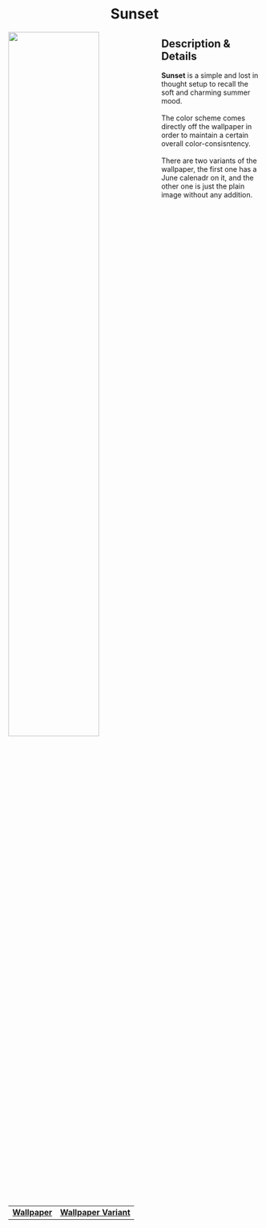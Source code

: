 <h1 align="center"> Sunset </h1>
<img width="60%" align="left" src="https://user-images.githubusercontent.com/61376940/172181720-361630a6-3d76-426f-b237-33060283d6b8.png">
<h2> Description & Details</h2>  
<p> 
  <b>Sunset</b> is a simple and lost in thought setup to recall the soft and charming summer mood.
  <br><br>
  The color scheme comes directly off the wallpaper in order to maintain a certain overall color-consisntency. 
  <br><br>
  There are two variants of the wallpaper, the first one has a June calenadr on it, and the other one is just the plain image without any addition.
  <br><br>
  
  <table><tr><td>
        <a href="https://github.com/Haruno19/dotfiles/blob/main/Wallpapers/June-2022-wallpapers-OhSoLovelyBlog.com-Monday34.jpg"> <b>Wallpaper</b> </a>
  </td>
  <td>
        <a href="https://github.com/Haruno19/dotfiles/blob/main/Wallpapers/June-2022-wallpapers-OhSoLovelyBlog.com-Monday34-2.jpg"> <b>Wallpaper Variant</b> </a>
  </td></tr></table>
</p>
